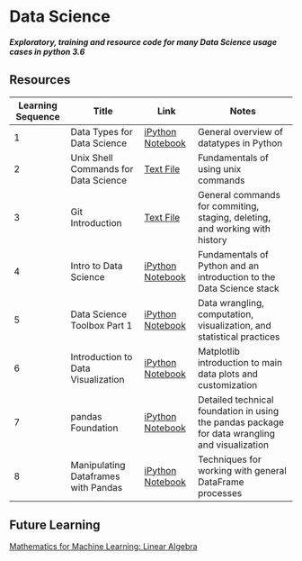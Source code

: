 # Data Science
##### Exploratory, training and resource code for many Data Science usage cases in python 3.6

## Resources
Learning Sequence | Title | Link | Notes
----------------- | ----- | ---- | -----
1 | Data Types for Data Science | [iPython Notebook](https://github.com/cschellenberger/Data_science/blob/master/Data_Types_for_Data_Science.ipynb) | General overview of datatypes in Python
2 | Unix Shell Commands for Data Science | [Text File](https://github.com/cschellenberger/Data_science/blob/master/unixshell_data_camp.txt) | Fundamentals of using unix commands
3 | Git Introduction | [Text File](https://github.com/cschellenberger/Data_science/blob/master/Git_DataCamp_Introduction.txt) | General commands for commiting, staging, deleting, and working with history
4 | Intro to Data Science | [iPython Notebook](https://github.com/cschellenberger/Data_science/blob/master/Data_Science_Data_Camp.ipynb) | Fundamentals of Python and an introduction to the Data Science stack
5 | Data Science Toolbox Part 1 | [iPython Notebook](https://github.com/cschellenberger/Data_science/blob/master/Python-Data-Science-Toolbox-Part-1.ipynb) | Data wrangling, computation, visualization, and statistical practices
6 | Introduction to Data Visualization | [iPython Notebook](https://github.com/cschellenberger/Data_science/blob/master/Introduction-to-Data-Visualization-with-Python.ipynb) | Matplotlib introduction to main data plots and customization
7 | pandas Foundation | [iPython Notebook](https://github.com/cschellenberger/Data_science/blob/master/pandas-Foundations.ipynb) | Detailed technical foundation in using the pandas package for data wrangling and visualization
8 | Manipulating Dataframes with Pandas | [iPython Notebook](https://github.com/cschellenberger/Data_science/blob/master/Manipulating%20DataFrames%20with%20pandas.ipynb) | Techniques for working with general DataFrame processes

## Future Learning
[Mathematics for Machine Learning: Linear Algebra](https://www.coursera.org/learn/linear-algebra-machine-learning)
